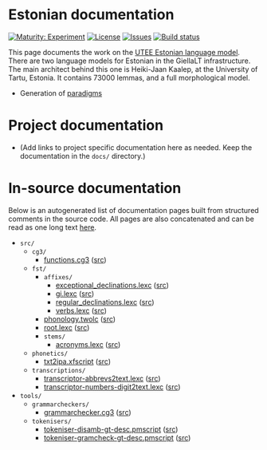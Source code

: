 # Estonian documentation

[![Maturity: Experiment](https://img.shields.io/badge/Maturity-Experiment-black.svg)](https://giellalt.github.io/MaturityClassification.html)
[![License](https://img.shields.io/github/license/giellalt/lang-est-x-utee)](https://github.com/giellalt/lang-est-x-utee/blob/main/LICENSE)
[![Issues](https://img.shields.io/github/issues/giellalt/lang-est-x-utee)](https://github.com/giellalt/lang-est-x-utee/issues)
[![Build status](https://github.com/giellalt/lang-est-x-utee/workflows/Speller%20CI+CD/badge.svg)](https://github.com/giellalt/lang-est-x-utee/actions)

This page documents the work on the [UTEE Estonian language model](https://github.com/giellalt/lang-x-utee). There are two language models for Estonian in the GiellaLT infrastructure. The main architect behind this one is Heiki-Jaan Kaalep, at the University of Tartu, Estonia.
It contains 73000 lemmas, and a full morphological model.

* Generation of [paradigms](http://giellatekno.uit.no/cgi/p-est.fin.html)

# Project documentation

* (Add links to project specific documentation here as needed. Keep the documentation in the `docs/` directory.)

# In-source documentation

Below is an autogenerated list of documentation pages built from structured comments in the source code. All pages are also concatenated and can be read as one long text [here](est.md).

* `src/`
    * `cg3/`
        * [functions.cg3](src-cg3-functions.cg3.html) ([src](https://github.com/giellalt/lang-est-x-utee/blob/main/src/cg3/functions.cg3))
    * `fst/`
        * `affixes/`
            * [exceptional_declinations.lexc](src-fst-affixes-exceptional_declinations.lexc.html) ([src](https://github.com/giellalt/lang-est-x-utee/blob/main/src/fst/affixes/exceptional_declinations.lexc))
            * [gi.lexc](src-fst-affixes-gi.lexc.html) ([src](https://github.com/giellalt/lang-est-x-utee/blob/main/src/fst/affixes/gi.lexc))
            * [regular_declinations.lexc](src-fst-affixes-regular_declinations.lexc.html) ([src](https://github.com/giellalt/lang-est-x-utee/blob/main/src/fst/affixes/regular_declinations.lexc))
            * [verbs.lexc](src-fst-affixes-verbs.lexc.html) ([src](https://github.com/giellalt/lang-est-x-utee/blob/main/src/fst/affixes/verbs.lexc))
        * [phonology.twolc](src-fst-phonology.twolc.html) ([src](https://github.com/giellalt/lang-est-x-utee/blob/main/src/fst/phonology.twolc))
        * [root.lexc](src-fst-root.lexc.html) ([src](https://github.com/giellalt/lang-est-x-utee/blob/main/src/fst/root.lexc))
        * `stems/`
            * [acronyms.lexc](src-fst-stems-acronyms.lexc.html) ([src](https://github.com/giellalt/lang-est-x-utee/blob/main/src/fst/stems/acronyms.lexc))
    * `phonetics/`
        * [txt2ipa.xfscript](src-phonetics-txt2ipa.xfscript.html) ([src](https://github.com/giellalt/lang-est-x-utee/blob/main/src/phonetics/txt2ipa.xfscript))
    * `transcriptions/`
        * [transcriptor-abbrevs2text.lexc](src-transcriptions-transcriptor-abbrevs2text.lexc.html) ([src](https://github.com/giellalt/lang-est-x-utee/blob/main/src/transcriptions/transcriptor-abbrevs2text.lexc))
        * [transcriptor-numbers-digit2text.lexc](src-transcriptions-transcriptor-numbers-digit2text.lexc.html) ([src](https://github.com/giellalt/lang-est-x-utee/blob/main/src/transcriptions/transcriptor-numbers-digit2text.lexc))
* `tools/`
    * `grammarcheckers/`
        * [grammarchecker.cg3](tools-grammarcheckers-grammarchecker.cg3.html) ([src](https://github.com/giellalt/lang-est-x-utee/blob/main/tools/grammarcheckers/grammarchecker.cg3))
    * `tokenisers/`
        * [tokeniser-disamb-gt-desc.pmscript](tools-tokenisers-tokeniser-disamb-gt-desc.pmscript.html) ([src](https://github.com/giellalt/lang-est-x-utee/blob/main/tools/tokenisers/tokeniser-disamb-gt-desc.pmscript))
        * [tokeniser-gramcheck-gt-desc.pmscript](tools-tokenisers-tokeniser-gramcheck-gt-desc.pmscript.html) ([src](https://github.com/giellalt/lang-est-x-utee/blob/main/tools/tokenisers/tokeniser-gramcheck-gt-desc.pmscript))
